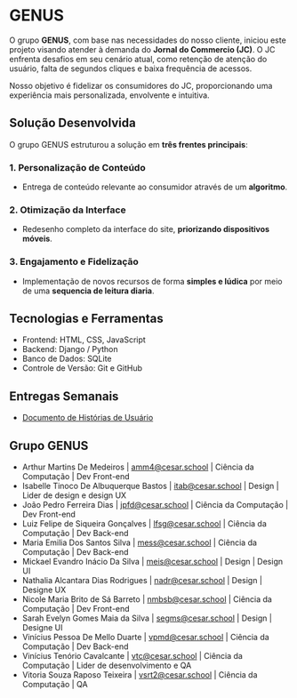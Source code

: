 # GENUS

O grupo **GENUS**, com base nas necessidades do nosso cliente, iniciou este projeto visando atender à demanda do **Jornal do Commercio (JC)**. O JC enfrenta desafios em seu cenário atual, como retenção de atenção do usuário, falta de segundos cliques e baixa frequência de acessos.

Nosso objetivo é fidelizar os consumidores do JC, proporcionando uma experiência mais personalizada, envolvente e intuitiva.

## Solução Desenvolvida

O grupo GENUS estruturou a solução em **três frentes principais**:

### 1. Personalização de Conteúdo
- Entrega de conteúdo relevante ao consumidor através de um **algoritmo**.

### 2. Otimização da Interface
- Redesenho completo da interface do site, **priorizando dispositivos móveis**.

### 3. Engajamento e Fidelização
- Implementação de novos recursos de forma **simples e lúdica** por meio de uma **sequencia de leitura diaria**.

## Tecnologias e Ferramentas
- Frontend: HTML, CSS, JavaScript
- Backend: Django / Python
- Banco de Dados: SQLite
- Controle de Versão: Git e GitHub

## Entregas Semanais
- [Documento de Histórias de Usuário](https://docs.google.com/document/d/1aFmJWQ57J6yf8G54d8f4gd4CUoo7hbqy8WJeeoRDG_I/edit?usp=drivesdk)

## Grupo GENUS
- Arthur Martins De Medeiros | amm4@cesar.school | Ciência da Computação | Dev Front-end
- Isabelle Tinoco De Albuquerque Bastos | itab@cesar.school | Design | Lider de design e design UX
- João Pedro Ferreira Dias | jpfd@cesar.school | Ciência da Computação | Dev Front-end
- Luiz Felipe de Siqueira Gonçalves | lfsg@cesar.school | Ciência da Computação | Dev Back-end
- Maria Emilia Dos Santos Silva | mess@cesar.school | Ciência da Computação | Dev Back-end
- Mickael Evandro Inácio Da Silva | meis@cesar.school | Design | Design UI
- Nathalia Alcantara Dias Rodrigues | nadr@cesar.school | Design | Designe  UX
- Nicole Maria Brito de Sá Barreto | nmbsb@cesar.school | Ciência da Computação | Dev Front-end
- Sarah Evelyn Gomes Maia da Silva | segms@cesar.school | Design | Designe UI
- Vinícius Pessoa De Mello Duarte | vpmd@cesar.school | Ciência da Computação | Dev Back-end
- Vinícius Tenório Cavalcante | vtc@cesar.school | Ciência da Computação | Lider de desenvolvimento e QA
- Vitoria Souza Raposo Teixeira | vsrt2@cesar.school | Ciência da Computação | QA
